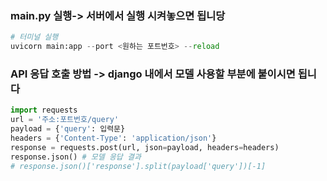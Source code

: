 
### main.py 실행-> 서버에서 실행 시켜놓으면 됩니당
```python
# 터미널 실행
uvicorn main:app --port <원하는 포트번호> --reload
```



### API 응답 호출 방법 -> django 내에서 모델 사용할 부분에 붙이시면 됩니다

```python
import requests
url = '주소:포트번호/query'
payload = {'query': 입력문}
headers = {'Content-Type': 'application/json'}
response = requests.post(url, json=payload, headers=headers)
response.json() # 모델 응답 결과
# response.json()['response'].split(payload['query'])[-1]
```







